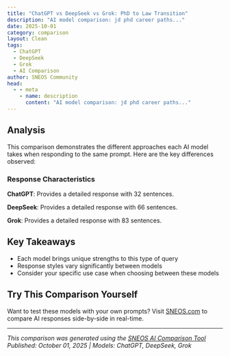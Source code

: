 ```yaml
---
title: "ChatGPT vs DeepSeek vs Grok: PhD to Law Transition"
description: "AI model comparison: jd phd career paths..."
date: 2025-10-01
category: comparison
layout: Clean
tags:
  - ChatGPT
  - DeepSeek
  - Grok
  - AI Comparison
author: SNEOS Community
head:
  - - meta
    - name: description
      content: "AI model comparison: jd phd career paths..."
---
```


<ChatComparison
  title="ChatGPT vs DeepSeek vs Grok: PhD to Law Transition"
  prompt="jd phd career paths"
  :responses='{
    "ChatGPT": "Pursuing a joint JD (Juris Doctor) and PhD degree offers a unique combination of legal expertise and deep research skills, opening up a variety of career paths across academia, government, industry, and more. Here are some common career options for individuals with a JD/PhD:\n\n### 1. **Academic Careers**\n- **Law Professor**: Teaching law courses, conducting interdisciplinary research that combines law with your PhD specialty (e.g., economics, political science, philosophy, or STEM fields).\n- **Research Professor**: Focusing on scholarly research, often within specialized fields like intellectual property, environmental policy, health law, or international law.\n- **University Administration**: Leadership roles within law schools or interdisciplinary research centers.\n\n### 2. **Legal Practice**\n- **Specialized Attorney**: Working in niche areas that align with the PhD field and legal expertise, such as patent law (particularly for PhDs in science or engineering), environmental law, health law, international law, or technology law.\n- **In-house Counsel**: Offering legal advice to corporations, particularly in technically complex industries such as biotech, pharmaceuticals, or tech.\n- **Public Interest Law**: Working with NGOs or government agencies on policy or regulatory issues related to your PhD specialization.\n\n### 3. **Government and Policy**\n- **Policy Advisor or Analyst**: Crafting and analyzing policies that require both legal insight and subject-matter expertise (e.g., science policy, healthcare regulation, intellectual property policy).\n- **Legislative Counsel**: Advising lawmakers on drafting legislation that intersects with your expertise.\n- **Regulatory Agencies**: Positions at organizations like the EPA, FDA, FCC, or SEC where deep knowledge of law and another discipline is valuable.\n\n### 4. **Think Tanks and Research Institutes**\n- Conducting policy research and providing expert advice on legal and regulatory issues tied to your PhD field.\n- Publishing papers, influencing public discourse, and shaping policy directions.\n\n### 5. **Industry and Consulting**\n- **Legal Consultant or Analyst**: Providing strategic advice to companies or law firms, especially in areas involving complex technical or scientific knowledge.\n- **Compliance Officer**: Ensuring corporations comply with regulations relevant to their industry.\n- **Technology Transfer and Intellectual Property Management**: Especially relevant if your PhD is in a STEM field; working with universities or corporations to patent and commercialize inventions.\n\n### 6. **Entrepreneurship**\n- Founding startups or legal-tech companies that require interdisciplinary skills.\n- Developing new platforms, products, or services at the intersection of law, technology, and your PhD specialty.\n\n---\n\n### Tips for Maximizing Career Potential:\n\n- **Leverage Both Degrees**: Identify niche fields where your combined expertise stands out.\n- **Network Across Disciplines**: Engage with both legal and academic/professional communities.\n- **Consider Joint Appointments**: Academia often offers opportunities to hold positions in both law schools and other departments.\n- **Gain Practical Experience**: Internships or clerkships in your areas of interest can provide valuable insights and contacts.\n\nIf you tell me your PhD discipline or specific interests, I can provide more tailored career suggestions!",
    "DeepSeek": "Of course. A JD/PhD is a powerful but highly specialized combination that opens up unique career paths, typically at the intersection of law, academia, and high-level policy. It\u0027s not a common degree, and the path is demanding, but it can lead to roles that are inaccessible to those with only one of the degrees.\n\nHere\u2019s a comprehensive breakdown of JD/PhD career paths, categorized by primary focus area.\n\n### Overarching Theme: The \u0022Interdisciplinary Expert\u0022\nThe core value of a JD/PhD is the ability to tackle complex problems from two deeply rigorous perspectives. You\u0027re not just a lawyer who knows about science, or a scientist who understands law; you are an expert in how these two domains interact.\n\n---\n\n### Category 1: Academia and Research\nThis is the most traditional path for PhD holders and a strong option for JD/PhDs.\n\n*   **Law School Professor:** This is a prime target. You can teach standard law courses (like torts, contracts, or property) but your real value is in teaching and researching in specialized, interdisciplinary fields.\n    *   **Examples:** Bioethics, Health Law, Environmental Law, Intellectual Property Law, Law \u0026 Economics, Law \u0026 Psychology, Legal History.\n    *   **Why the PhD matters:** It provides the deep, theoretical and methodological foundation for your scholarship, allowing you to publish in top law reviews and peer-reviewed journals in your PhD field.\n\n*   **University Professor (in your PhD field) with a Law Focus:** You might teach in a department like Political Science, Sociology, History, or Philosophy, focusing on how the law interacts with your discipline.\n    *   **Examples:** A Political Scientist studying constitutional law and courts; a Sociologist studying the legal system\u0027s impact on society; a Historian focusing on legal history.\n\n*   **Research Fellow / Think Tank Scholar:** Work at non-partisan or partisan think tanks (e.g., RAND Corporation, Brookings Institution, Heritage Foundation) conducting high-level policy research.\n    *   **Focus:** Writing reports, advising policymakers, and analyzing the legal and practical implications of various policies (e.g., tech regulation, climate policy, criminal justice reform).\n\n### Category 2: Law Practice (with a Specialized Twist)\nThis path leverages the JD as the primary professional credential, but the PhD provides a massive competitive advantage.\n\n*   **Law Firm Practice (Highly Specialized):**\n    *   **Intellectual Property (IP) Law:** A PhD in **Life Sciences, Chemistry, or Engineering** is a near-requirement for becoming a **patent prosecution attorney** in those technical fields. You can draft and prosecute patents for groundbreaking inventions.\n    *   **Patent Litigation:** Even if not prosecuting patents, your deep technical knowledge makes you an invaluable litigator in complex patent infringement cases.\n    *   **Environmental Law:** A PhD in **Ecology, Toxicology, or Environmental Science** allows you to handle cases involving complex regulatory science, toxic torts, and environmental impact assessments.\n    *   **Health Law \u0026 Bioethics:** A PhD in **Bioethics, Philosophy, or Public Health** is perfect for advising hospitals, research institutions, and biotech companies on regulatory compliance, FDA approval processes, and ethical dilemmas.\n\n*   **Corporate Counsel (In-House):** Work directly for a company in a cutting-edge industry.\n    *   **Examples:** A **tech company** (AI, software) needing expertise in IP and data privacy law; a **pharmaceutical or biotech company** navigating FDA regulations and patent strategy; an **energy company** dealing with complex environmental regulations.\n\n### Category 3: Government and Public Policy\nThis path is for those who want to shape the rules rather than just interpret or litigate them.\n\n*   **Federal Regulatory Agencies:** Your combined expertise is highly valued here.\n    *   **Examples:**\n        *   **U.S. Patent and Trademark Office (USPTO):** Become a patent examiner or policy advisor.\n        *   **Food and Drug Administration (FDA):** Work on drug/device approval, policy, or enforcement.\n        *   **Environmental Protection Agency (EPA):** Develop and enforce environmental regulations.\n        *   **Securities and Exchange Commission (SEC):** Work on complex financial regulations (especially with a PhD in Economics or Finance).\n\n*   **Legislative Branch:**\n    *   **Policy Advisor / Counsel:** Work for a congressional committee (e.g., Senate Judiciary Committee, House Science Committee) or an individual member of Congress, drafting legislation and providing expert advice on complex issues.\n\n*   **Judicial Clerkships:** While competitive for all JDs, a PhD can make you a standout candidate, especially for judges who handle complex technical cases (e.g., the Federal Circuit, which hears all patent appeals).\n\n### Category 4: Non-Profits and Non-Governmental Organizations (NGOs)\nIdeal for those driven by a specific mission.\n\n*   **Advocacy and Litigation:** Work for organizations like the **ACLU** (First Amendment, civil rights), **Environmental Defense Fund** (environmental law and science), or **Electronic Frontier Foundation** (technology law and policy).\n*   **Policy and Research:** Lead research initiatives or advocacy campaigns at think tanks or international NGOs like the **World Bank** or **United Nations**, focusing on areas like international law, human rights, and development.\n\n---\n\n### Key Considerations and Realities\n\n#### **Before You Undertake a JD/PhD:**\n\n1.  **Time and Cost:** This is a 6-8 year commitment (or more) after undergrad, often with significant student debt from the JD portion (PhD programs are usually funded with a stipend).\n2.  **Clear Purpose is Essential:** You must have a clear vision of the specific problems you want to solve. Don\u0027t do it just because you \u0022like both fields.\u0022\n3.  **Program Structure:** Some universities offer formal dual-degree programs that may shorten the total time. Others require you to apply and complete the degrees separately.\n\n#### **How to Decide if This Path is For You:**\n\n*   **Do you want to be a professor in an interdisciplinary field?** If yes, this is often the best path.\n*   **Do you want to practice law in a *highly technical* area where a PhD is a significant advantage or even a de facto requirement (like patent law)?** If yes, it can be worth it.\n*   **Do you want to be a top-level policy advisor on scientifically complex issues?** This combination is very powerful.\n\n#### **Potential Pitfalls:**\n\n*   **\u0022Overqualified\u0022 Myth:** Some traditional law firms might see you as too academic or expensive for general practice. You must target the right employers.\n*   **Identity Crisis:** You may feel like an outsider in both pure law and pure academic circles. Your strength is the bridge between them, but you have to find the right environment that values that.\n*   **Burnout:** The sequential or concurrent intensity of two demanding graduate programs is not for the faint of heart.\n\n**In summary, a JD/PhD is not a general-purpose degree for \u0022more options.\u0022 It is a precision tool for building a career at the very specific nexus of law and another deep discipline. For the right person with a clear goal, it can be an incredibly rewarding and impactful path.**",
    "Grok": "A JD/PhD (Juris Doctor/Doctor of Philosophy) dual degree combines training in law and a specific academic discipline, preparing graduates for a variety of career paths that leverage expertise in both fields. This dual degree is particularly appealing for individuals interested in academia, policy, or specialized legal practice where deep research and interdisciplinary knowledge are valuable. Below are some of the common career paths for JD/PhD holders, depending on their area of PhD specialization (e.g., economics, political science, sociology, psychology, history, etc.) and personal interests:\n\n---\n\n### **1. Academia**\n- **Law Professor**: Many JD/PhD graduates pursue tenure-track positions at law schools, teaching courses in law and their PhD discipline. They often conduct interdisciplinary research and publish in both legal and academic journals.\n  - *Requirements*: Strong publication record, teaching experience (e.g., through fellowships or adjunct positions), and networking within academia.\n  - *Examples of Focus Areas*: Legal history, law and economics, law and society, constitutional law, or intellectual property (depending on PhD field).\n- **Professor in PhD Discipline**: Some graduates teach in their PhD field (e.g., political science or sociology) at universities, often focusing on legal aspects within that discipline.\n  - *Focus*: Research and teaching on the intersection of law and their field of expertise.\n\n**Why It Fits**: A JD/PhD is often seen as a strong credential for academic positions, especially in law schools, where interdisciplinary research is increasingly valued.\n\n**Challenges**: The academic job market is highly competitive, with limited tenure-track positions. Building a robust publication record during and after the dual degree program is critical.\n\n---\n\n### **2. Legal Practice with Specialization**\n- **Specialized Attorney**: JD/PhD graduates can practice law in areas related to their PhD expertise, giving them a unique edge in niche fields.\n  - *Examples*:\n    - A JD/PhD in Economics might focus on antitrust law, intellectual property, or regulatory law.\n    - A JD/PhD in Psychology could specialize in forensic law, family law, or mental health law.\n    - A JD/PhD in Environmental Science might work on environmental law or climate policy litigation.\n- **In-House Counsel**: Some JD/PhD holders work for corporations, particularly in industries where their PhD expertise is relevant (e.g., tech companies, pharmaceuticals, or energy sectors).\n- **Litigation or Consulting**: They may work in law firms or as independent consultants on cases requiring deep subject-matter expertise.\n\n**Why It Fits**: The PhD provides specialized knowledge that can distinguish them from other attorneys, especially in technical or policy-heavy legal areas.\n\n**Challenges**: Balancing the academic rigor of a PhD with the practical demands of legal practice can be difficult. Some employers may not fully value the PhD in a traditional legal role.\n\n---\n\n### **3. Public Policy and Government**\n- **Policy Analyst/Advisor**: JD/PhD graduates often work in government agencies, think tanks, or NGOs, shaping policy in areas related to their expertise.\n  - *Examples*:\n    - Working on criminal justice reform with a JD/PhD in Sociology.\n    - Advising on economic policy or trade law with a JD/PhD in Economics.\n    - Developing environmental regulations with a JD/PhD in Environmental Science.\n- **Government Attorney**: Positions in federal or state government (e.g., Department of Justice, EPA, or congressional committees) often value the dual expertise of JD/PhD holders.\n- **Legislative Work**: Some graduates work as legislative aides or counsel, drafting laws or advising lawmakers on complex issues.\n\n**Why It Fits**: The combination of legal training and research skills equips graduates to tackle complex policy challenges with a nuanced understanding of both law and their PhD field.\n\n**Challenges**: Government or policy roles may offer lower salaries compared to private legal practice, and advancement can depend on political or bureaucratic factors.\n\n---\n\n### **4. Research and Think Tanks**\n- **Researcher**: JD/PhD graduates can conduct research for think tanks, nonprofits, or research institutes, focusing on legal and societal issues.\n  - *Examples*:\n    - Researching the impact of laws on marginalized communities (JD/PhD in Sociology).\n    - Analyzing intellectual property policies in tech (JD/PhD in Computer Science).\n- **Leadership Roles**: Over time, they may lead research initiatives or direct policy programs within organizations.\n\n**Why It Fits**: The PhD training emphasizes research methodology, while the JD provides a grounding in legal frameworks, making graduates ideal for evidence-based policy research.\n\n**Challenges**: Funding for research positions can be unstable, and roles may require constant grant-writing or networking for projects.\n\n---\n\n### **5. Nonprofit and Advocacy Work**\n- **Advocacy Attorney**: JD/PhD holders often work for nonprofits or advocacy groups, focusing on social justice, human rights, or environmental issues.\n  - *Examples*:\n    - Advocating for criminal justice reform with expertise in sociology or criminology.\n    - Working on international human rights law with a background in political science.\n- **Executive Roles**: They may eventually lead nonprofit organizations, using their dual expertise to shape strategy and policy.\n\n**Why It Fits**: The dual degree provides both the legal tools to effect change through litigation or policy and the academic depth to understand systemic issues.\n\n**Challenges**: Nonprofit roles often come with lower compensation and high workloads, and competition for leadership positions can be intense.\n\n---\n\n### **6. Consulting and Industry Roles**\n- **Management Consulting**: Firms like McKinsey, BCG, or Deloitte may hire JD/PhD graduates for roles that require analytical skills and legal knowledge, especially in regulated industries like healthcare, finance, or technology.\n- **Compliance and Risk Management**: Companies in highly regulated sectors value the dual expertise for ensuring compliance with laws and regulations.\n- **Entrepreneurship**: Some JD/PhD holders start their own ventures, particularly in areas like legal tech, education, or policy consulting.\n\n**Why It Fits**: The analytical rigor of a PhD combined with legal training makes graduates versatile problem-solvers in business contexts.\n\n**Challenges**: These roles may require additional business training (e.g., an MBA) or a shift away from the academic or legal focus of the dual degree.\n\n---\n\n### **7. Judicial or Administrative Roles**\n- **Judicial Clerkships**: Some JD/PhD graduates clerk for judges, leveraging their interdisciplinary background to contribute to complex legal opinions.\n- **Administrative Law Judge**: Positions in administrative agencies often require expertise in specific fields, which a PhD can provide.\n- **Judgeship**: Over time, some may pursue judicial roles, particularly in specialized courts (e.g., tax court, environmental court).\n\n**Why It Fits**: The dual degree provides a deep understanding of both legal principles and the broader context of issues before the court.\n\n**Challenges**: These roles often require significant legal experience and networking, and judicial appointments can be highly competitive and politically influenced.\n\n---\n\n### **Key Considerations for JD/PhD Graduates**\n- **Time and Cost**: Completing a JD/PhD typically takes 6-8 years, and the financial burden can be significant. Fellowships, scholarships, or teaching assistantships can offset costs.\n- **Networking**: Building connections in both legal and academic circles is crucial, as career paths often depend on mentorship and professional relationships.\n- **Balancing Skills**: Decide whether to emphasize legal practice, academic research, or policy work early on, as each path may require different skills and experiences.\n- **Market Demand**: Research the demand for your specific PhD field in combination with law. For example, law and economics or law and psychology may have more defined career paths than more niche combinations.\n\n---\n\n### **Final Thoughts**\nA JD/PhD opens doors to unique and rewarding careers at the intersection of law and another discipline. The most common paths include academia (especially law professorships), specialized legal practice, and roles in policy or government. However, success often depends on tailoring your education and experiences to a specific career goal, publishing impactful research, and building a strong professional network.\n\nIf you\u2019re considering a JD/PhD, reflect on your long-term goals and speak with current students, professors, or professionals in your fields of interest to gain insights into specific opportunities and challenges. Would you like more detailed information on a specific career path or PhD discipline?"
  }'
  published-date="22:10"
/>

## Analysis

This comparison demonstrates the different approaches each AI model takes when responding to the same prompt. Here are the key differences observed:

### Response Characteristics

**ChatGPT**: Provides a detailed response with 32 sentences. 

**DeepSeek**: Provides a detailed response with 66 sentences. 

**Grok**: Provides a detailed response with 83 sentences. 

## Key Takeaways

- Each model brings unique strengths to this type of query
- Response styles vary significantly between models
- Consider your specific use case when choosing between these models

## Try This Comparison Yourself

Want to test these models with your own prompts? Visit [SNEOS.com](https://sneos.com) to compare AI responses side-by-side in real-time.

---

*This comparison was generated using the [SNEOS AI Comparison Tool](https://sneos.com)*
*Published: October 01, 2025 | Models: ChatGPT, DeepSeek, Grok*
